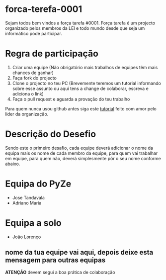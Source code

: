 # forca-terefa-0001

Sejam todos bem vindos a força tarefa #0001. Força tarefa é um projecto organizado pelos membros da LEI e todo mundo desde que seja um informático pode participar.

# Regra de participação

1. Criar uma equipe (Não obrigatório mais trabalhos de equipes têm mais chances de ganhar)
2. Faça fork do projecto 
3. Clone o projecto no teu PC (Brevemente teremos um tutorial informando sobre esse assunto ou aqui tens a change de colaborar, escreva e adiciona o link)
4. Faça o pull request e aguarda a provação do teu trabalho

Para quem nunca usou github antes siga este [tutorial](https://medium.com/@jose.tandavala/github-por-onde-come%C3%A7ar-7a840fb024f8?postPublishedType=initial) feito com amor pelo lider da organização.

# Descrição do Desefio

Sendo este o primeiro desafio, cada equipe deverá adicionar o nome da equipa mais os nome de cada membro da equipe, para quem vai trabalhar em equipe, para quem não, deverá simplesmente pôr o seu nome conforme abaixo.

# Equipa do PyZe
- Jose Tandavala
- Adriano Maria

# Equipa a solo
- João Lorenço

##  nome da tua equipe vai aqui, depois deixe esta mensagem para outras equipas

**ATENÇÃO** devem segui a boa prática de colaboração 
